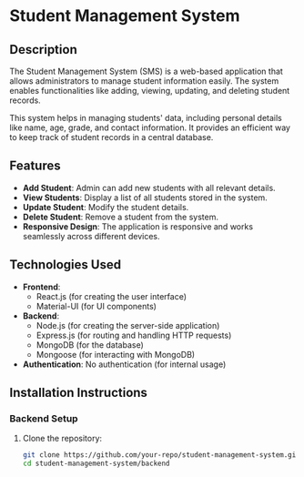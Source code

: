 # Student Management System

## Description
The Student Management System (SMS) is a web-based application that allows administrators to manage student information easily. The system enables functionalities like adding, viewing, updating, and deleting student records.

This system helps in managing students' data, including personal details like name, age, grade, and contact information. It provides an efficient way to keep track of student records in a central database.

## Features
- **Add Student**: Admin can add new students with all relevant details.
- **View Students**: Display a list of all students stored in the system.
- **Update Student**: Modify the student details.
- **Delete Student**: Remove a student from the system.
- **Responsive Design**: The application is responsive and works seamlessly across different devices.

## Technologies Used
- **Frontend**: 
  - React.js (for creating the user interface)
  - Material-UI (for UI components)
- **Backend**: 
  - Node.js (for creating the server-side application)
  - Express.js (for routing and handling HTTP requests)
  - MongoDB (for the database)
  - Mongoose (for interacting with MongoDB)
- **Authentication**: No authentication (for internal usage)

## Installation Instructions

### Backend Setup
1. Clone the repository:
   ```bash
   git clone https://github.com/your-repo/student-management-system.git
   cd student-management-system/backend
